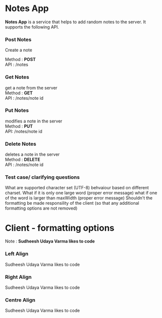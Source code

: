 # Notes App

**Notes App** is a service that helps to add random notes to the server. It supports the following API.

### Post Notes
Create a note

Method : **POST** <br/>
API :  /notes
         
### Get Notes
get a note from the server <br/>
Method : **GET** <br/>
API :    /notes/note id <br/>
  
### Put Notes
modifies a note in the server <br/>
Method : **PUT** <br/>
API:     /notes/note id
  
### Delete Notes
deletes a note in the server <br/>
Method : **DELETE** <br/>
API :    /notes/note id <br/>

### Test case/ clarifying questions
What are supported character set (UTF-8) behvaiour based on different charset.
What if it is only one large word (proper error message)
what if one of the word is larger than maxWidth (proper error message)
Shouldn't the formatting be made responsility of the client (so that any additional formatting options are not removed)

# Client - formatting options

Note : **Sudheesh Udaya Varma likes to code**

### Left Align
Sudheesh Udaya 
Varma likes to 
code  

### Right Align
 Sudheesh Udaya
 Varma likes to
           code

### Centre Align
Sudheesh
Udaya Varma
likes to code

